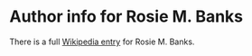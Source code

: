# Author info for Rosie M. Banks

There is a full [Wikipedia
entry](https://en.wikipedia.org/wiki/Rosie_M._Bank) for Rosie
M. Banks.
